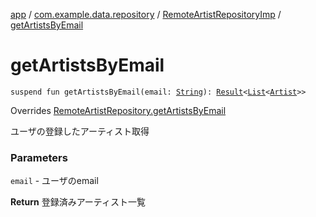 [app](../../index.md) / [com.example.data.repository](../index.md) / [RemoteArtistRepositoryImp](index.md) / [getArtistsByEmail](./get-artists-by-email.md)

# getArtistsByEmail

`suspend fun getArtistsByEmail(email: `[`String`](https://kotlinlang.org/api/latest/jvm/stdlib/kotlin/-string/index.html)`): `[`Result`](../../com.example.domain.model.value/-result/index.md)`<`[`List`](https://kotlinlang.org/api/latest/jvm/stdlib/kotlin.collections/-list/index.html)`<`[`Artist`](../../com.example.domain.model.entity/-artist/index.md)`>>`

Overrides [RemoteArtistRepository.getArtistsByEmail](../-remote-artist-repository/get-artists-by-email.md)

ユーザの登録したアーティスト取得

### Parameters

`email` - ユーザのemail

**Return**
登録済みアーティスト一覧

